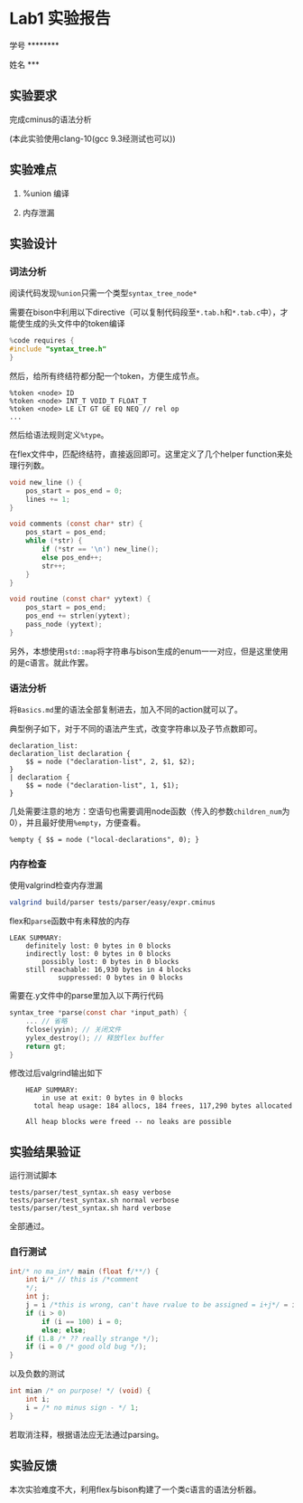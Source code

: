 # Lab1 实验报告
学号 ********

姓名 ***

## 实验要求
完成cminus的语法分析

(本此实验使用clang-10(gcc 9.3经测试也可以))
## 实验难点
1. %union 编译

2. 内存泄漏
## 实验设计
### 词法分析
阅读代码发现`%union`只需一个类型`syntax_tree_node*`

需要在bison中利用以下directive（可以复制代码段至`*.tab.h`和`*.tab.c`中），才能使生成的头文件中的token编译
```c
%code requires {
#include "syntax_tree.h"
}
```

然后，给所有终结符都分配一个token，方便生成节点。
```bison
%token <node> ID
%token <node> INT_T VOID_T FLOAT_T
%token <node> LE LT GT GE EQ NEQ // rel op
...
```
然后给语法规则定义`%type`。

在flex文件中，匹配终结符，直接返回即可。这里定义了几个helper function来处理行列数。
```c
void new_line () {
    pos_start = pos_end = 0;
    lines += 1;
}

void comments (const char* str) {
    pos_start = pos_end;
    while (*str) {
        if (*str == '\n') new_line();
        else pos_end++;
        str++;
    }
}

void routine (const char* yytext) {
    pos_start = pos_end;
    pos_end += strlen(yytext);
    pass_node (yytext);
}
```
另外，本想使用`std::map`将字符串与bison生成的enum一一对应，但是这里使用的是c语言。就此作罢。
### 语法分析
将`Basics.md`里的语法全部复制进去，加入不同的action就可以了。

典型例子如下，对于不同的语法产生式，改变字符串以及子节点数即可。
```bison
declaration_list:
declaration_list declaration {
    $$ = node ("declaration-list", 2, $1, $2);
}
| declaration {
    $$ = node ("declaration-list", 1, $1);
}

```
几处需要注意的地方：空语句也需要调用node函数（传入的参数`children_num`为0），并且最好使用`%empty`，方便查看。
```bison
%empty { $$ = node ("local-declarations", 0); }
```
### 内存检查
使用valgrind检查内存泄漏
```bash
valgrind build/parser tests/parser/easy/expr.cminus
```
flex和`parse`函数中有未释放的内存
```
LEAK SUMMARY:
    definitely lost: 0 bytes in 0 blocks
    indirectly lost: 0 bytes in 0 blocks
        possibly lost: 0 bytes in 0 blocks
    still reachable: 16,930 bytes in 4 blocks
            suppressed: 0 bytes in 0 blocks
```
需要在.y文件中的parse里加入以下两行代码
```c
syntax_tree *parse(const char *input_path) {
    ... // 省略
    fclose(yyin); // 关闭文件
    yylex_destroy(); // 释放flex buffer
    return gt;
}
```
修改过后valgrind输出如下
```
    HEAP SUMMARY:
        in use at exit: 0 bytes in 0 blocks
      total heap usage: 184 allocs, 184 frees, 117,290 bytes allocated

    All heap blocks were freed -- no leaks are possible
```
## 实验结果验证
运行测试脚本
```
tests/parser/test_syntax.sh easy verbose
tests/parser/test_syntax.sh normal verbose
tests/parser/test_syntax.sh hard verbose
```
全部通过。

### 自行测试
```c
int/* no ma_in*/ main (float f/**/) {
    int i/* // this is /*comment
    */;
    int j;
    j = i /*this is wrong, can't have rvalue to be assigned = i+j*/ = i / j + j * 2/3;
    if (i > 0)
        if (i == 100) i = 0;
        else; else;
    if (1.8 /* ?? really strange */);
    if (i = 0 /* good old bug */);
}
```
以及负数的测试
```c
int mian /* on purpose! */ (void) {
    int i;
    i = /* no minus sign - */ 1;
}
```
若取消注释，根据语法应无法通过parsing。
## 实验反馈
本次实验难度不大，利用flex与bison构建了一个类c语言的语法分析器。

